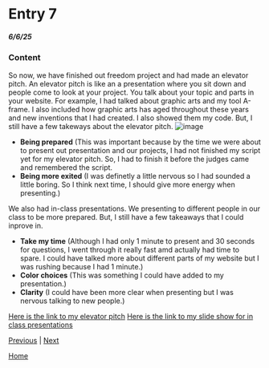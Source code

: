 # Entry 7
##### 6/6/25

### Content
So now, we have finished out freedom project and had made an elevator pitch. An elevator pitch is like an a presentation where you sit down and people come to look at your project. You talk about your topic and parts in your website. For example, I had talked about graphic arts and my tool A-frame. I also included how graphic arts has aged throughout these years and new inventions that I had created. I also showed them my code. But, I still have a few takeways about the elevator pitch.
![image](https://github.com/user-attachments/assets/230a8801-b2b0-4553-bc81-c3bf7fa0f66c)


* **Being prepared** (This was important because by the time we were about to present out presentation and our projects, I had not finished my script yet for my elevator pitch. So, I had to finish it before the judges came and remembered the script.
* **Being more exited** (I was definetly a little nervous so I had sounded a little boring. So I think next time, I should give more energy when presenting.)

We also had in-class presentations. We presenting to different people in our class to be more prepared. But, I still have a few takeaways that I could inprove in.

* **Take my time** (Although I had only 1 minute to present and 30 seconds for questions, I went through it really fast amd actually had time to spare. I could have talked more about different parts of my website but I was rushing because I had 1 minute.)
* **Color choices** (This was something I could have added to my presentation.)
* **Clarity** (I could have been more clear when presenting but I was nervous talking to new people.)

[Here is the link to my elevator pitch](https://docs.google.com/document/d/1i7SMz5Xaj7JYSUfM9iKUw0OOa5wxL8kSkqdoA71d1tM/edit?usp=sharing)
[Here is the link to my slide show for in class presentations](https://docs.google.com/presentation/d/1fREY-Fgrh75QHaqTEvjJl87bloq3yRvEEub_7NGYpDQ/edit?usp=sharing)



[Previous](entry06.md) | [Next](entry08.md)

[Home](../README.md)
